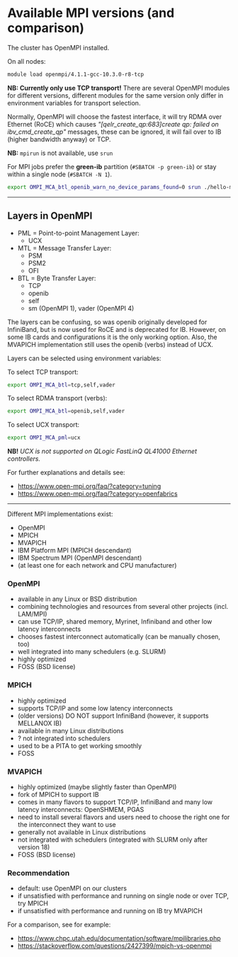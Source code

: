 
# Available MPI versions (and comparison)

The cluster has OpenMPI installed.

On all nodes:

```bash
module load openmpi/4.1.1-gcc-10.3.0-r8-tcp
```

**NB: Currently only use TCP transport!**
There are several OpenMPI modules for different versions, different modules for the same version only differ in environment variables for transport selection.

Normally, OpenMPI will choose the fastest interface, it will try RDMA over Ethernet (RoCE) which causes _"[qelr_create_qp:683]create qp: failed on ibv_cmd_create_qp"_ messages, these can be ignored, it will fail over to IB (higher bandwidth anyway) or TCP.

**NB:** `mpirun` is not available, use `srun`

For MPI jobs prefer the **green-ib** partition (`#SBATCH -p green-ib`) or stay within a single node (`#SBATCH -N 1`).

```bash
export OMPI_MCA_btl_openib_warn_no_device_params_found=0 srun ./hello-mpi
```

---

## Layers in OpenMPI

- PML = Point-to-point Management Layer:
  - UCX
- MTL = Message Transfer Layer:
  - PSM
  - PSM2
  - OFI
- BTL = Byte Transfer Layer:
  - TCP
  - openib
  - self
  - sm (OpenMPI 1), vader (OpenMPI 4)

The layers can be confusing, so was openib originally developed for InfiniBand, but is now used for RoCE and is deprecated for IB. However, on some IB cards and configurations it is the only working option. Also, the MVAPICH implementation still uses the openib (verbs) instead of UCX.

Layers can be selected using environment variables:

To select TCP transport:

```bash
export OMPI_MCA_btl=tcp,self,vader
```

To select RDMA transport (verbs):

```bash
export OMPI_MCA_btl=openib,self,vader
```

To select UCX transport:

```bash
export OMPI_MCA_pml=ucx
```

**NB!** _UCX is not supported on QLogic FastLinQ QL41000 Ethernet controllers._

For further explanations and details see:

- <https://www.open-mpi.org/faq/?category=tuning>
- <https://www.open-mpi.org/faq/?category=openfabrics>

---

Different MPI implementations exist:

- OpenMPI
- MPICH
- MVAPICH
- IBM Platform MPI (MPICH descendant)
- IBM Spectrum MPI (OpenMPI descendant)
- (at least one for each network and CPU manufacturer)

### OpenMPI

- available in any Linux or BSD distribution
- combining technologies and resources from several other projects (incl. LAM/MPI)
- can use TCP/IP, shared memory, Myrinet, Infiniband and other low latency interconnects
- chooses fastest interconnect automatically (can be manually chosen, too)
- well integrated into many schedulers (e.g. SLURM)
- highly optimized
- FOSS (BSD license)

### MPICH

- highly optimized
- supports TCP/IP and some low latency interconnects
- (older versions) DO NOT support InfiniBand (however, it supports MELLANOX IB)
- available in many Linux distributions
- ? not integrated into schedulers <!--- is this correct? Maybe, "?" mark is better?--->
- used to be a PITA to get working smoothly
- FOSS

### MVAPICH

- highly optimized (maybe slightly faster than OpenMPI)
- fork of MPICH to support IB
- comes in many flavors to support TCP/IP, InfiniBand and many low latency interconnects: OpenSHMEM, PGAS
- need to install several flavors and users need to choose the right one for the interconnect they want to use
- generally not available in Linux distributions
- not integrated with schedulers (integrated with SLURM only after version 18)
- FOSS (BSD license)

### Recommendation

- default: use OpenMPI on our clusters
- if unsatisfied with performance and running on single node or over TCP, try MPICH
- if unsatisfied with performance and running on IB try MVAPICH

For a comparison, see for example:

- <https://www.chpc.utah.edu/documentation/software/mpilibraries.php>
- <https://stackoverflow.com/questions/2427399/mpich-vs-openmpi>
